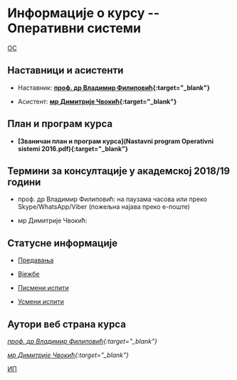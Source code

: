 # Информације о курсу -- Оперативни системи

[ОС](../README.md)

## Наставници и асистенти  

* Наставник: **[проф. др Владимир Филиповић](https://vladofilipovic.github.io/index-en.html){:target="_blank"}**

* Асистент: **[мр Димитрије Чвокић](http://www.unibl.org/fis/zaposlen/1430-dimitrije-cvokic){:target="_blank"}**

## План и програм курса

* **[Званичан план и програм курса](Nastavni program Operativni sistemi 2016.pdf){:target="_blank"}**

## Термини за консултације у академској 2018/19 години

* проф. др Владимир Филиповић: на паузама часова или преко Skype/WhatsApp/Viber (пожељна најава преко е-поште)

* мр Димитрије Чвокић:

## Статусне информације  

* [Предавања](../predavanja/info)

* [Вјежбе](../vezbe/info)

* [Писмени испити](../pismeni-ispiti/info)

* [Усмени испити](../usmeni-ispiti/info)

## Аутори веб страна курса

*[проф. др Владимир Филиповић](https://vladofilipovic.github.io/index-en.html){:target="_blank"}*

*[мр Димитрије Чвокић](http://www.unibl.org/fis/zaposlen/1430-dimitrije-cvokic){:target="_blank"}*

[ИП](../README.md)